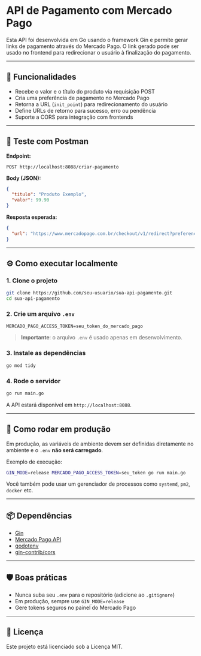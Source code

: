 # API de Pagamento com Mercado Pago

Esta API foi desenvolvida em Go usando o framework Gin e permite gerar links de pagamento através do Mercado Pago. O link gerado pode ser usado no frontend para redirecionar o usuário à finalização do pagamento.

---

## 🚀 Funcionalidades

- Recebe o valor e o título do produto via requisição POST
- Cria uma preferência de pagamento no Mercado Pago
- Retorna a URL (`init_point`) para redirecionamento do usuário
- Define URLs de retorno para sucesso, erro ou pendência
- Suporte a CORS para integração com frontends

---

## 🧪 Teste com Postman

**Endpoint:**

```
POST http://localhost:8088/criar-pagamento
```

**Body (JSON):**

```json
{
  "titulo": "Produto Exemplo",
  "valor": 99.90
}
```

**Resposta esperada:**

```json
{
  "url": "https://www.mercadopago.com.br/checkout/v1/redirect?preference_id=..."
}
```

---

## ⚙️ Como executar localmente

### 1. Clone o projeto

```bash
git clone https://github.com/seu-usuario/sua-api-pagamento.git
cd sua-api-pagamento
```

### 2. Crie um arquivo `.env`

```env
MERCADO_PAGO_ACCESS_TOKEN=seu_token_do_mercado_pago
```

> **Importante**: o arquivo `.env` é usado apenas em desenvolvimento.

### 3. Instale as dependências

```bash
go mod tidy
```

### 4. Rode o servidor

```bash
go run main.go
```

A API estará disponível em `http://localhost:8088`.

---

## 🚀 Como rodar em produção

Em produção, as variáveis de ambiente devem ser definidas diretamente no ambiente e o `.env` **não será carregado**.

Exemplo de execução:

```bash
GIN_MODE=release MERCADO_PAGO_ACCESS_TOKEN=seu_token go run main.go
```

Você também pode usar um gerenciador de processos como `systemd`, `pm2`, `docker` etc.

---

## 📦 Dependências

- [Gin](https://github.com/gin-gonic/gin)
- [Mercado Pago API](https://www.mercadopago.com.br/developers/pt)
- [godotenv](https://github.com/joho/godotenv)
- [gin-contrib/cors](https://github.com/gin-contrib/cors)

---

## 🛡️ Boas práticas

- Nunca suba seu `.env` para o repositório (adicione ao `.gitignore`)
- Em produção, sempre use `GIN_MODE=release`
- Gere tokens seguros no painel do Mercado Pago

---

## 📄 Licença

Este projeto está licenciado sob a Licença MIT.
